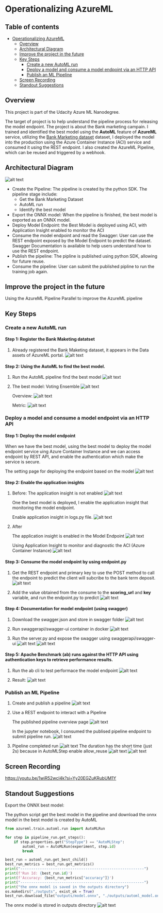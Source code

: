 # Operationalizing AzureML
## Table of contents
- [Operationalizing AzureML](#operationalizing-azureml)
    - [Overview](#overview)
    - [Architectural Diagram](#prepare-the-vm)
    - [Improve the project in the future](#improve-the-project-in-the-future)
    - [Key Steps](#key-steps)
        - [Create a new AutoML run](#create-a-new-automl-run)
        - [Deploy a model and consume a model endpoint via an HTTP API](#deploy-a-model-and-consume-a-model-endpoint-via-an-http-api)
        - [Publish an ML Pipeline](#publish-an-ml-pipeline)
    - [Screen Recording](#screen-recording)
    - [Standout Suggestions](#standout-suggestions)

## Overview
<p>This project is part of the Udacity Azure ML Nanodegree.</p>

The target of project is to help understand the pipeline process for releasing the model endpoint. The project is about the Bank marketing campain. I trained and identified the best model using the **AutoML** feature of **AzureML** service, utilizing the [Bank Marketing dataset](https://automlsamplenotebookdata.blob.core.windows.net/automl-sample-notebook-data/bankmarketing_train.csv) dataset, I deployed the model into the production using the Azure Container Instance (ACI) service and consumed it using the REST endpoint. I also created the AzureML Pipeline, which can be reused and triggered by a webhook. 

## Architectural Diagram
![alt text](./img/image-1.png)
- Create the Pipeline: The pipeline is created by the python SDK. The pipeline stage include:
    - Get the Bank Marketing Dataset  
    - AutoML run
    - Identify the best model 
- Export the ONNX model: When the pipeline is finished, the best model is exported as an ONNX model.
- Deploy Model Endpoint: the Best Model is deployed using ACI, with Application Insight enabled to monitor the ACI
- Consume the model endpoint and read the Swagger: User can use the REST endpoint exposed by the Model Endpoint to predict the dataset. Swagger Documentation is available to help users understand how to use the REST endpoint.
- Publish the pipeline: The pipline is published using python SDK, allowing for future reuse.
- Consume the pipeline: User can submit the published pipline to run the training job again.

## Improve the project in the future
Using the AzureML Pipeline Parallel to improve the AzureML pipeline

## Key Steps
### Create a new AutoML run
#### Step 1: Register the Bank Maketing datatset
1. Already registered the Bank Maketing dataset, it appears in the Data assets of AzureML portal.
    ![alt text](./img/image.png)

#### Step 2: Using the AutoML to find the best model.
1. Run the AutoML pipeline find the best model
    ![alt text](./img/image-10.png)

1. The best model: Voting Ensemble
    ![alt text](./img/image-13.png)

    Overview:
    ![alt text](./img/image-12.png)
    
    Metric:
    ![alt text](./img/image-11.png)

### Deploy a model and consume a model endpoint via an HTTP API
#### Step 1: Deploy the model endpoint
When we have the best model, using the best model to deploy the model endpoint service uing Azure Container Instance and we can access endpoint by REST API, and enable the authentication which make the service is secure.

The setting page for deploying the endpoint based on the model
![alt text](./img/image-14.png)

#### Step 2: Enable the application insights
1. Before:
    The application insight is not enabled
    ![alt text](./img/image-15.png)

    One the best model is deployed, I enable the application insight that monitoring the model endpoint.

    Enable application insight in logs.py file.
    ![alt text](./img/image-16.png)

2. After

    The application insight is enabled in the Model Endpoint
    ![alt text](./img/image-17.png)

    Using Application Insight to monitor and diagnostic the ACI (Azure Container Instance)
    ![alt text](./img/image-18.png)

#### Step 3: Consume the model endpoint by using endpoint.py
1. Get the REST endpoint and primary key to use the POST method to call the endpoint to predict the client will subcribe to the bank term deposit.
    ![alt text](./img/image-19.png)

1. Add the value obtained from the consume to the **scoring_url** and **key** variable, and run the endpoint.py to predict
    ![alt text](./img/image-20.png)

#### Step 4: Documentation for model endpoint (using swagger)
1. Download the swagger.json and store in swagger folder
![alt text](./img/image-23.png)

1. Run swaggerapi/swagger-ui container in docker
![alt text](./img/image-24.png)

1. Run the server.py and expose the swagger using swaggerapi/swagger-ui
![alt text](./img/image-25.png)
![alt text](./img/image-21.png)

#### Step 5: **Apache Benchmark** (ab) runs against the HTTP API using authentication keys to retrieve performance results.

1. Run the ab cli to test performace the model endpoint
    ![alt text](./img/image-26.png)

1. Result:
    ![alt text](./img/image-22.png)

### Publish an ML Pipeline
1. Create and publish a pipeline
    ![alt text](./img/image-30.png)

1. Use a REST endpoint to interact with a Pipeline
    
    The published pipeline overview page
    ![alt text](./img/image-27.png)
    
    In the jupyter notebook, I consumed the publised pipeline endpoint to submit pipeline run.
    ![alt text](./img/image-28.png)

1. Pipeline completed run
    ![alt text](./img/image-31.png)
    The duration has the short time (just 2s) because in AutoMLStep enable allow_reuse
    ![alt text](./img/image-33.png)
    ![alt text](./img/image-32.png)

## Screen Recording
https://youtu.be/1wiR52wcl4k?si=Yy20EGZuKRubUM1Y

## Standout Suggestions
Export the ONNX best model:

The python script get the best model in the pipeline and download the onnx model in the best model is created by AutoML
``` py
from azureml.train.automl.run import AutoMLRun

for step in pipeline_run.get_steps():
    if step.properties.get("StepType") == "AutoMLStep":
        automl_run = AutoMLRun(experiment, step.id)
        break

best_run = automl_run.get_best_child()
best_run_metrics = best_run.get_metrics()
print("---------------------------------------------------------")
print(f'Run Id: {best_run.id}')
print(f'Accuracy: {best_run_metrics["accuracy"]}')
print("---------------------------------------------------------")
print("the onnx model is saved in the outputs directory")
os.makedirs("./outputs", exist_ok = True)
best_run.download_file("outputs/model.onnx", "./outputs/automl_model.onnx")

```
The onnx model is stored in outputs directory
![alt text](./img/image-34.png)